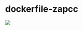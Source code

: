 # dockerfile-zapcc

[![](https://images.microbadger.com/badges/image/s6464/zapcc:latest.svg)](https://microbadger.com/images/s6464/zapcc:latest "Get your own image badge on microbadger.com")
